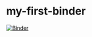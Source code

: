 # my-first-binder
[![Binder](https://mybinder.org/badge_logo.svg)](https://mybinder.org/v2/gh/psriram1991/my-first-binder/HEAD)
